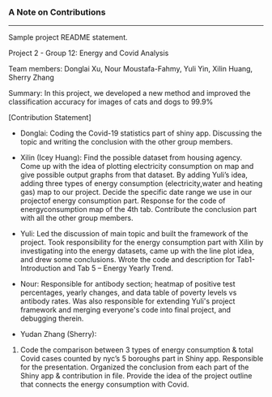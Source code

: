 ### A Note on Contributions


---
Sample project README statement.

Project 2 - Group 12: Energy and Covid Analysis

Team members: Donglai Xu, Nour Moustafa-Fahmy, Yuli Yin, Xilin Huang, Sherry Zhang

Summary: In this project, we developed a new method and improved the classification accuracy for images of cats and dogs to 99.9%

[Contribution Statement] 

- Donglai:
Coding the Covid-19 statistics part of shiny app. Discussing the topic and writing
the conclusion with the other group members.

- Xilin (Icey Huang):
Find the possible dataset from housing agency. Come up with the idea of plotting
electricity consumption on map and give possible output graphs from that dataset.
By adding Yuli’s idea, adding three types of energy consumption (electricity,water
and heating gas) map to our project. Decide the specific date range we use in our
projectof energy consumption part. Response for the code of energyconsumption
map of the 4th tab. Contribute the conclusion part with all the other group
members.

- Yuli:
Led the discussion of main topic and built the framework of the project. Took
responsibility for the energy consumption part with Xilin by investigating into the
energy datasets, came up with the line plot idea, and drew some conclusions. Wrote
the code and description for Tab1- Introduction and Tab 5 – Energy Yearly Trend.

- Nour:
Responsible for antibody section; heatmap of positive test percentages, yearly changes, and data table of poverty levels vs antibody rates.
Was also responsible for extending Yuli's project framework and merging everyone's code into final project, and debugging therein.

-  Yudan Zhang (Sherry):
1. Code the comparison between 3 types of energy consumption &amp; total Covid
cases counted by nyc’s 5 boroughs part in Shiny app. Responsible for the presentation. Organized the conclusion from each part of the Shiny app &amp; contribution in file. Provide the idea of the project outline that connects the energy consumption with Covid.
